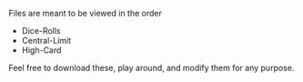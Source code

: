 Files are meant to be viewed in the order

* Dice-Rolls
* Central-Limit
* High-Card

Feel free to download these, play around, and modify them for any purpose.
